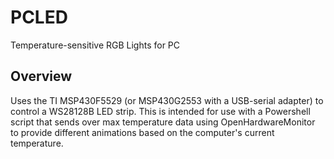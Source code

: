 # PCLED
Temperature-sensitive RGB Lights for PC
## Overview
Uses the TI MSP430F5529 (or MSP430G2553 with a USB-serial adapter) to control a WS28128B LED strip. This is intended for use with a Powershell script that sends over max temperature data using OpenHardwareMonitor to provide different animations based on the computer's current temperature.
